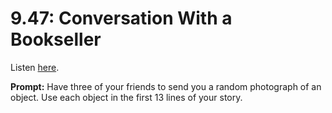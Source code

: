 # 9.47: Conversation With a Bookseller 

Listen [here](http://www.writingexcuses.com/2014/11/17/writing-excuses-9-47-conversation-with-a-bookseller/). 

**Prompt:** Have three of your friends to send you a random photograph of an object. Use each object in the first 13 lines of your story.